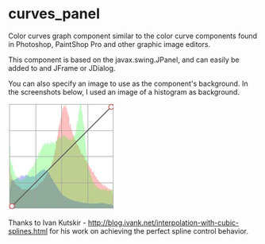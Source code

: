 # curves_panel
 Color curves graph component similar to the color curve components found in Photoshop, PaintShop Pro and other graphic image editors.
 
 This component is based on the javax.swing.JPanel, and can easily be added to and JFrame or JDialog.
 
 You can also specify an image to use as the component's background.  In the screenshots below, I used an image of a histogram as background.
 
 ![Alt text](https://github.com/johnmccullock/curves_panel/blob/main/screenshot1.jpg?raw=true)
 
 Thanks to Ivan Kutskir - http://blog.ivank.net/interpolation-with-cubic-splines.html for his work on achieving the perfect spline control behavior.
 
